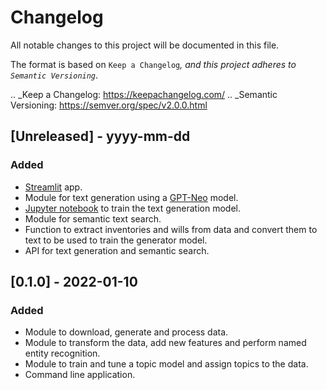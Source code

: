 # Changelog

All notable changes to this project will be documented in this file.

The format is based on `Keep a Changelog`_, and this project adheres to
`Semantic Versioning`_.

.. \_Keep a Changelog: https://keepachangelog.com/
.. \_Semantic Versioning: https://semver.org/spec/v2.0.0.html

## [Unreleased] - yyyy-mm-dd

### Added

- [Streamlit](streamlit.io/) app.
- Module for text generation using a [GPT-Neo](https://zenodo.org/record/5297715) model.
- [Jupyter notebook](https://colab.research.google.com/drive/1CHByFGc2LKSPaW6X6_MqXqJRmWnlesjA) to train the text generation model.
- Module for semantic text search.
- Function to extract inventories and wills from data and convert them to text to be
  used to train the generator model.
- API for text generation and semantic search.

## [0.1.0] - 2022-01-10

### Added

- Module to download, generate and process data.
- Module to transform the data, add new features and perform named entity recognition.
- Module to train and tune a topic model and assign topics to the data.
- Command line application.
